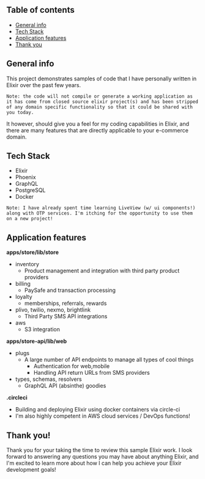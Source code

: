## Table of contents

- [General info](#general-info)
- [Tech Stack](#tech-stack)
- [Application features](#application-features)
- [Thank you](#thank-you)

## General info

This project demonstrates samples of code that I have personally written in Elixir over the past few years.

`Note: the code will not compile or generate a working application as it has come from closed source elixir project(s) and has been stripped of any domain specific functionality so that it could be shared with you today.`

It however, should give you a feel for my coding capabilities in Elixir, and there are many features that are directly applicable to your e-commerce domain.

## Tech Stack

- Elixir
- Phoenix
- GraphQL
- PostgreSQL
- Docker

`Note: I have already spent time learning LiveView (w/ ui components!) along with OTP services. I'm itching for the opportunity to use them on a new project!`

## Application features

**apps/store/lib/store**

- inventory
  - Product management and integration with third party product providers
- billing
  - PaySafe and transaction processing
- loyalty
  - memberships, referrals, rewards
- plivo, twilio, nexmo, brightlink
  - Third Party SMS API integrations
- aws
  - S3 integration

**apps/store-api/lib/web**

- plugs
  - A large number of API endpoints to manage all types of cool things
    - Authentication for web,mobile
    - Handling API return URLs from SMS providers
- types, schemas, resolvers
  - GraphQL API (absinthe) goodies

**.circleci**

- Building and deploying Elixir using docker containers via circle-ci
- I'm also highly competent in AWS cloud services / DevOps functions!

## Thank you!

Thank you for your taking the time to review this sample Elixir work. I look forward to answering any questions you may have about anything Elixir, and I'm excited to learn more about how I can help you achieve your Elixir development goals!
